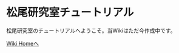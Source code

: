 松尾研究室チュートリアル
========

松尾研究室のチュートリアルへようこそ。当Wikiはただ今作成中です。

[Wiki Homeへ](https://github.com/gusutabopb/Tutorial/wiki)
